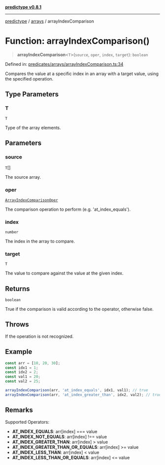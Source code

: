 [**predictype v0.8.1**](../../README.md)

***

[predictype](../../modules.md) / [arrays](../README.md) / arrayIndexComparison

# Function: arrayIndexComparison()

> **arrayIndexComparison**\<`T`\>(`source`, `oper`, `index`, `target`): `boolean`

Defined in: [predicates/arrays/arrayIndexComparison.ts:34](https://github.com/maduhaime/predictype/blob/2310adbaccb6fbc00cdab8e345e79bd5b09e40f5/src/predicates/arrays/arrayIndexComparison.ts#L34)

Compares the value at a specific index in an array with a target value, using the specified operation.

## Type Parameters

### T

`T`

Type of the array elements.

## Parameters

### source

`T`[]

The source array.

### oper

[`ArrayIndexComparisonOper`](../enums/type-aliases/ArrayIndexComparisonOper.md)

The comparison operation to perform (e.g. 'at_index_equals').

### index

`number`

The index in the array to compare.

### target

`T`

The value to compare against the value at the given index.

## Returns

`boolean`

True if the comparison is valid according to the operator, otherwise false.

## Throws

If the operation is not recognized.

## Example

```ts
const arr = [10, 20, 30];
const idx1 = 1;
const idx2 = 2;
const val1 = 20;
const val2 = 25;

arrayIndexComparison(arr, 'at_index_equals', idx1, val1); // true
arrayIndexComparison(arr, 'at_index_greater_than', idx2, val2); // true
```

## Remarks

Supported Operators:
- **AT_INDEX_EQUALS**: arr[index] === value
- **AT_INDEX_NOT_EQUALS**: arr[index] !== value
- **AT_INDEX_GREATER_THAN**: arr[index] > value
- **AT_INDEX_GREATER_THAN_OR_EQUALS**: arr[index] >= value
- **AT_INDEX_LESS_THAN**: arr[index] < value
- **AT_INDEX_LESS_THAN_OR_EQUALS**: arr[index] <= value
